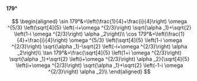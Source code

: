 #### 179°

$$
\begin{aligned}
\sin 179°&=\left(\frac{1}{4}+\frac{i}{4}\right) \omega ^{5/3} \left(\sqrt[4]{5} \left(-i+\omega ^{2/3}\right) \sqrt{\alpha _1}+\sqrt{2} \left(1-i \omega ^{2/3}\right)
\alpha _2\right)\\
\cos 179°&=\left(\frac{1}{4}+\frac{i}{4}\right) \omega ^{5/3} \left(\sqrt[4]{5} \left(1-i \omega ^{2/3}\right) \sqrt{\alpha _1}-\sqrt{2} \left(-i+\omega ^{2/3}\right)
\alpha _2\right)\\
\tan 179°&=\frac{\sqrt[4]{5} \left(1+i \omega ^{2/3}\right) \sqrt{\alpha _1}+\sqrt{2} \left(i+\omega ^{2/3}\right) \alpha _2}{\sqrt[4]{5} \left(i+\omega ^{2/3}\right)
\sqrt{\alpha _1}+\sqrt{2} \left(-1-i \omega ^{2/3}\right) \alpha _2}\\
\end{aligned}
$$

